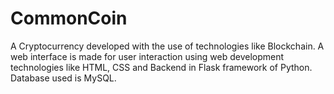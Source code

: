 # CommonCoin
A Cryptocurrency developed with the use of technologies like Blockchain. 
A web interface is made for user interaction using web development technologies like HTML, CSS and Backend in Flask framework of Python.
Database used is MySQL.
